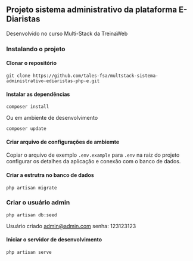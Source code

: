 ## Projeto sistema administrativo da plataforma E-Diaristas

Desenvolvido no curso Multi-Stack da TreinaWeb

### Instalando o projeto

#### Clonar o repositório

```
git clone https://github.com/tales-fsa/multstack-sistema-administrativo-ediaristas-php-e.git
```

#### Instalar as dependências

```
composer install
```
Ou em ambiente de desenvolvimento

```
composer update
```

#### Criar arquivo de configurações de ambiemte

Copiar o arquivo de exemplo `.env.example` para `.env` na raiz do projeto
configurar os detalhes da aplicação e conexão com o banco de dados.

#### Criar a estrutra no banco de dados

```
php artisan migrate
```

### Criar o usuário admin

```
php artisan db:seed
```
Usuário criado admin@admin.com
senha: 123123123

#### Iniciar o servidor de desenvolvimento

```
php artisan serve
```


